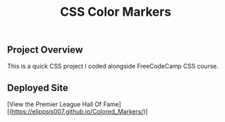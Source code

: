 <h1 align="center">CSS Color Markers</h1>

<h2 align="center"><img src=""></h2>

## Project Overview

This is a quick CSS project I coded alongside FreeCodeCamp CSS course.

## Deployed Site
[View the Premier League Hall Of Fame][(https://elippsis007.github.io/Colored_Markers/)]

